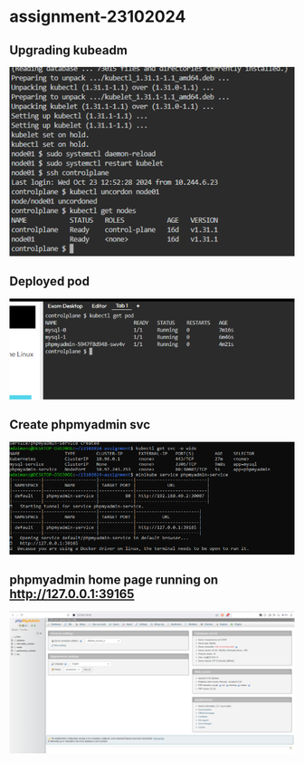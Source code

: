 # assignment-23102024

## Upgrading kubeadm
![alt text](https://github.com/mdaimanz/assignment-23102024/blob/main/mysql/Upgrade%20kubeadm%20version.png?raw=true)



## Deployed pod
![alt text](https://github.com/mdaimanz/assignment-23102024/blob/main/mysql/get-pod.png?raw=true)


## Create phpmyadmin svc
![alt text](https://github.com/mdaimanz/assignment-23102024/blob/main/mysql/phpmyadmin-svc.png?raw=true)


## phpmyadmin home page running on http://127.0.0.1:39165
![alt text](https://github.com/mdaimanz/assignment-23102024/blob/main/mysql/phpmyadmin-page.png?raw=true)


